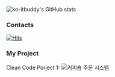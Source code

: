 ![ko-itbuddy's GitHub stats](https://github-readme-stats.vercel.app/api?username=ko-itbuddy&show_icons=true&theme=radical)


### Contacts
[![Hits](https://hits.seeyoufarm.com/api/count/incr/badge.svg?url=https%3A%2F%2Fvelog.io%2F%40itbuddy%2Fposts&count_bg=%2379C83D&title_bg=%23555555&icon=&icon_color=%23E7E7E7&title=velog&edge_flat=false)](https://hits.seeyoufarm.com)


### My Project
Clean Code Porject 1: ![커피숍 주문 시스템](https://github.com/ko-itbuddy/coffee-shop)


<!--
**ko-itbuddy/ko-itbuddy** is a ✨ _special_ ✨ repository because its `README.md` (this file) appears on your GitHub profile.

Here are some ideas to get you started:

- 🔭 I’m currently working on ...
- 🌱 I’m currently learning ...
- 👯 I’m looking to collaborate on ...
- 🤔 I’m looking for help with ...
- 💬 Ask me about ...
- 📫 How to reach me: ...
- 😄 Pronouns: ...
- ⚡ Fun fact: ...
-->
